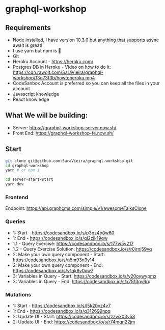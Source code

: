 # graphql-workshop

## Requirements

- Node installed, I have version 10.3.0 but anything that supports async await is great!
- I use yarn but npm is 💯
- Git
- Heroku Account - https://heroku.com/
- Postgres DB in Heroku - Video on how to do it: https://cdn.rawgit.com/SaraVieira/graphql-workshop/13d73f3b/howtoheroku.mp4
- CodeSanbox Account is preferred so you can keep all the files in your account
- Javascript knowledge
- React knowledge

## What We will be building:

- Server: https://graphql-workshop-server.now.sh/
- Front End: https://graphql-workshop-fe.now.sh/

## Start

```bash
git clone git@github.com:SaraVieira/graphql-workshop.git
cd graphql-workshop
yarn # or npm i

cd server-start-start
yarn dev
```

### Frontend

Endpoint: https://api.graphcms.com/simple/v1/awesomeTalksClone

### Queries

- 1: Start - https://codesandbox.io/s/p3nz4p0w60
- 1: End - https://codesandbox.io/s/ql2zjk19qw
- 1.1 - Query Exercise: https://codesandbox.io/s/177w5v217
- 1.2 - Query Exercise Solution: https://codesandbox.io/s/r0jrnj59vq
- 2: Make your own query component - Start: https://codesandbox.io/s/n5m93n3y14
- 2: Make your own query component - End: https://codesandbox.io/s/v1qk8y0xw7
- 3: Variables in Query - Start: https://codesandbox.io/s/y20oywypmx
- 3: Variables in Query - End: https://codesandbox.io/s/x7513py6rq

### Mutations

- 1: Start - https://codesandbox.io/s/l5k20vz4v7
- 1: End - https://codesandbox.io/s/q312699npq
- 2: Update UI - Start: https://codesandbox.io/s/zzwx03v53
- 2: Update UI - End: https://codesandbox.io/s/r74mqn22jm
